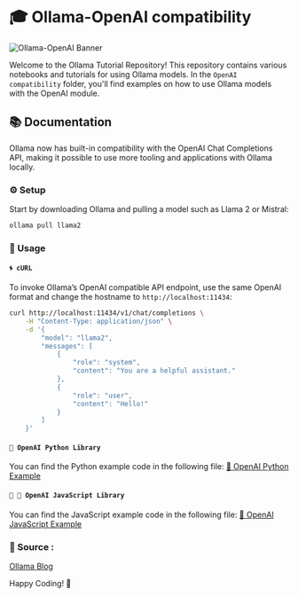 # 🎓 Ollama-OpenAI compatibility

![Ollama-OpenAI Banner](https://github.com/chiragjoshi12/Ollama/blob/main/img/ollama-openai.webp)

Welcome to the Ollama Tutorial Repository! This repository contains various notebooks and tutorials for using Ollama models. In the `OpenAI compatibility` folder, you'll find examples on how to use Ollama models with the OpenAI module.

## 📚 Documentation

Ollama now has built-in compatibility with the OpenAI Chat Completions API, making it possible to use more tooling and applications with Ollama locally.

### ⚙️ Setup

Start by downloading Ollama and pulling a model such as Llama 2 or Mistral:

```bash
ollama pull llama2
```

### 🚀 Usage

#### `🌀 cURL`
To invoke Ollama’s OpenAI compatible API endpoint, use the same OpenAI format and change the hostname to `http://localhost:11434`:

```bash
curl http://localhost:11434/v1/chat/completions \
    -H "Content-Type: application/json" \
    -d '{
        "model": "llama2",
        "messages": [
            {
                "role": "system",
                "content": "You are a helpful assistant."
            },
            {
                "role": "user",
                "content": "Hello!"
            }
        ]
    }'
```

#### `🐍 OpenAI Python Library`
You can find the Python example code in the following file: [📄 OpenAI Python Example](https://github.com/chiragjoshi12/Ollama/blob/main/OpenAI%20compatibility/Python/app.py)

#### `🐍 📜 OpenAI JavaScript Library`
You can find the JavaScript example code in the following file: [📄 OpenAI JavaScript Example](https://github.com/chiragjoshi12/Ollama/blob/main/OpenAI%20compatibility/JS/app.js)

### 🔗 Source : 
[Ollama Blog](https://ollama.com/blog/openai-compatibility)

Happy Coding! 🚀
